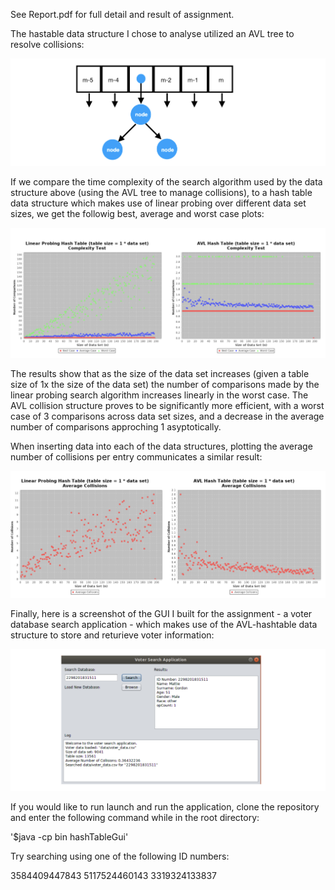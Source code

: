 See Report.pdf for full detail and result of assignment.

The hastable data structure I chose to analyse utilized an AVL tree to resolve collisions:

![structure](/images/data_structure.png)

If we compare the time complexity of the search algorithm used by the data structure above (using the AVL tree to manage collisions), to a hash table data structure which makes use of linear probing over different data set sizes, we get the followig best, average and worst case plots:

![structure](/images/complexity.png)

The results show that as the size of the data set increases (given a table size of 1x the size of the data set) the number of comparisons made by the linear probing search algorithm increases linearly in the worst case. The AVL collision structure proves to be significantly more efficient, with a worst case of 3 comparisons across data set sizes, and a decrease in the average number of comparisons approching 1 asyptotically. 

When inserting data into each of the data structures, plotting the average number of collisions per entry communicates a similar result:

![structure](/images/collisions.png)

Finally, here is a screenshot of the GUI I built for the assignment - a voter database search application - which makes use of the AVL-hashtable data structure to store and returieve voter information:

![structure](/images/GUI.png)

If you would like to run launch and run the application, clone the repository and enter the following command while in the root directory:

'$java -cp bin hashTableGui'

Try searching using one of the following ID numbers:

3584409447843
5117524460143
3319324133837
